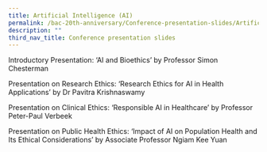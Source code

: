 ```yaml
---
title: Artificial Intelligence (AI)
permalink: /bac-20th-anniversary/Conference-presentation-slides/Artificial-Intelligence
description: ""
third_nav_title: Conference presentation slides
---
```

Introductory Presentation: ‘AI and Bioethics’ by Professor Simon Chesterman

Presentation on Research Ethics: ‘Research Ethics for AI in Health Applications’ by Dr Pavitra Krishnaswamy

Presentation on Clinical Ethics: ‘Responsible AI in Healthcare’ by Professor Peter-Paul Verbeek

Presentation on Public Health Ethics: ‘Impact of AI on Population Health and Its Ethical Considerations’ by Associate Professor Ngiam Kee Yuan